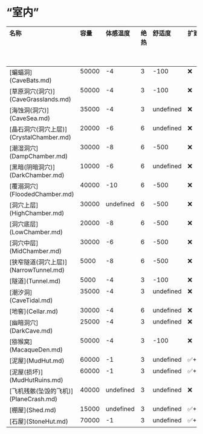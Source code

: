 # “室内”  
<table class="table table-bordered" data-toggle="table"  ><thead style=""><tr ><th  style="text-align:left;vertical-align:top;"  >名称</th><th  style="text-align:left;vertical-align:top;"  data-sortable="true"  >容量</th><th  style="text-align:left;vertical-align:top;"  >体感温度</th><th  style="text-align:left;vertical-align:top;"  data-sortable="true"  >绝热</th><th  style="text-align:left;vertical-align:top;"  >舒适度</th><th  style="text-align:left;vertical-align:top;"  >扩建</th><th  style="text-align:left;vertical-align:top;"  >门</th><th  style="text-align:left;vertical-align:top;"  >家园标志</th><th  style="text-align:left;vertical-align:top;"  >海之荣耀</th><th  style="text-align:left;vertical-align:top;"  >皮地毯</th><th  style="text-align:left;vertical-align:top;"  >白墙</th><th  style="text-align:left;vertical-align:top;"  >通风塔</th><th  style="text-align:left;vertical-align:top;"  >通风塔</th></tr></thead><tr ><td  style="text-align:left;vertical-align:top;"  >[蝙蝠洞](CaveBats.md)</td><td  style="text-align:left;vertical-align:top;"  >50000</td><td  style="text-align:left;vertical-align:top;"  >-4</td><td  style="text-align:left;vertical-align:top;"  >3</td><td  style="text-align:left;vertical-align:top;"  >-100</td><td  style="text-align:left;vertical-align:top;"  >❌</td><td  style="text-align:left;vertical-align:top;"  >✅</td><td  style="text-align:left;vertical-align:top;"  >✅</td><td  style="text-align:left;vertical-align:top;"  >✅</td><td  style="text-align:left;vertical-align:top;"  >✅</td><td  style="text-align:left;vertical-align:top;"  >✅</td><td  style="text-align:left;vertical-align:top;"  >❌</td><td  style="text-align:left;vertical-align:top;"  >❌</td></tr><tr ><td  style="text-align:left;vertical-align:top;"  >[草原洞穴(洞穴)](CaveGrasslands.md)</td><td  style="text-align:left;vertical-align:top;"  >50000</td><td  style="text-align:left;vertical-align:top;"  >-4</td><td  style="text-align:left;vertical-align:top;"  >3</td><td  style="text-align:left;vertical-align:top;"  >-100</td><td  style="text-align:left;vertical-align:top;"  >❌</td><td  style="text-align:left;vertical-align:top;"  >✅</td><td  style="text-align:left;vertical-align:top;"  >✅</td><td  style="text-align:left;vertical-align:top;"  >✅</td><td  style="text-align:left;vertical-align:top;"  >✅</td><td  style="text-align:left;vertical-align:top;"  >✅</td><td  style="text-align:left;vertical-align:top;"  >❌</td><td  style="text-align:left;vertical-align:top;"  >❌</td></tr><tr ><td  style="text-align:left;vertical-align:top;"  >[海蚀洞(洞穴)](CaveSea.md)</td><td  style="text-align:left;vertical-align:top;"  >35000</td><td  style="text-align:left;vertical-align:top;"  >-4</td><td  style="text-align:left;vertical-align:top;"  >3</td><td  style="text-align:left;vertical-align:top;"  >undefined</td><td  style="text-align:left;vertical-align:top;"  >❌</td><td  style="text-align:left;vertical-align:top;"  >✅</td><td  style="text-align:left;vertical-align:top;"  >✅</td><td  style="text-align:left;vertical-align:top;"  >✅</td><td  style="text-align:left;vertical-align:top;"  >✅</td><td  style="text-align:left;vertical-align:top;"  >✅</td><td  style="text-align:left;vertical-align:top;"  >❌</td><td  style="text-align:left;vertical-align:top;"  >❌</td></tr><tr ><td  style="text-align:left;vertical-align:top;"  >[晶石洞穴(洞穴上层)](CrystalChamber.md)</td><td  style="text-align:left;vertical-align:top;"  >20000</td><td  style="text-align:left;vertical-align:top;"  >-6</td><td  style="text-align:left;vertical-align:top;"  >6</td><td  style="text-align:left;vertical-align:top;"  >undefined</td><td  style="text-align:left;vertical-align:top;"  >❌</td><td  style="text-align:left;vertical-align:top;"  >❌</td><td  style="text-align:left;vertical-align:top;"  >✅</td><td  style="text-align:left;vertical-align:top;"  >✅</td><td  style="text-align:left;vertical-align:top;"  >✅</td><td  style="text-align:left;vertical-align:top;"  >✅</td><td  style="text-align:left;vertical-align:top;"  >❌</td><td  style="text-align:left;vertical-align:top;"  >❌</td></tr><tr ><td  style="text-align:left;vertical-align:top;"  >[潮湿洞穴](DampChamber.md)</td><td  style="text-align:left;vertical-align:top;"  >30000</td><td  style="text-align:left;vertical-align:top;"  >-8</td><td  style="text-align:left;vertical-align:top;"  >6</td><td  style="text-align:left;vertical-align:top;"  >-500</td><td  style="text-align:left;vertical-align:top;"  >❌</td><td  style="text-align:left;vertical-align:top;"  >❌</td><td  style="text-align:left;vertical-align:top;"  >✅</td><td  style="text-align:left;vertical-align:top;"  >✅</td><td  style="text-align:left;vertical-align:top;"  >✅</td><td  style="text-align:left;vertical-align:top;"  >✅</td><td  style="text-align:left;vertical-align:top;"  >❌</td><td  style="text-align:left;vertical-align:top;"  >❌</td></tr><tr ><td  style="text-align:left;vertical-align:top;"  >[黑暗(阴暗洞穴)](DarkChamber.md)</td><td  style="text-align:left;vertical-align:top;"  >10000</td><td  style="text-align:left;vertical-align:top;"  >-6</td><td  style="text-align:left;vertical-align:top;"  >6</td><td  style="text-align:left;vertical-align:top;"  >undefined</td><td  style="text-align:left;vertical-align:top;"  >❌</td><td  style="text-align:left;vertical-align:top;"  >✅</td><td  style="text-align:left;vertical-align:top;"  >✅</td><td  style="text-align:left;vertical-align:top;"  >❌</td><td  style="text-align:left;vertical-align:top;"  >✅</td><td  style="text-align:left;vertical-align:top;"  >✅</td><td  style="text-align:left;vertical-align:top;"  >❌</td><td  style="text-align:left;vertical-align:top;"  >❌</td></tr><tr ><td  style="text-align:left;vertical-align:top;"  >[覆溺洞穴](FloodedChamber.md)</td><td  style="text-align:left;vertical-align:top;"  >40000</td><td  style="text-align:left;vertical-align:top;"  >-10</td><td  style="text-align:left;vertical-align:top;"  >6</td><td  style="text-align:left;vertical-align:top;"  >-500</td><td  style="text-align:left;vertical-align:top;"  >❌</td><td  style="text-align:left;vertical-align:top;"  >❌</td><td  style="text-align:left;vertical-align:top;"  >✅</td><td  style="text-align:left;vertical-align:top;"  >✅</td><td  style="text-align:left;vertical-align:top;"  >✅</td><td  style="text-align:left;vertical-align:top;"  >✅</td><td  style="text-align:left;vertical-align:top;"  >❌</td><td  style="text-align:left;vertical-align:top;"  >❌</td></tr><tr ><td  style="text-align:left;vertical-align:top;"  >[洞穴上层](HighChamber.md)</td><td  style="text-align:left;vertical-align:top;"  >30000</td><td  style="text-align:left;vertical-align:top;"  >undefined</td><td  style="text-align:left;vertical-align:top;"  >6</td><td  style="text-align:left;vertical-align:top;"  >-500</td><td  style="text-align:left;vertical-align:top;"  >❌</td><td  style="text-align:left;vertical-align:top;"  >❌</td><td  style="text-align:left;vertical-align:top;"  >✅</td><td  style="text-align:left;vertical-align:top;"  >✅</td><td  style="text-align:left;vertical-align:top;"  >✅</td><td  style="text-align:left;vertical-align:top;"  >✅</td><td  style="text-align:left;vertical-align:top;"  >❌</td><td  style="text-align:left;vertical-align:top;"  >❌</td></tr><tr ><td  style="text-align:left;vertical-align:top;"  >[洞穴底层](LowChamber.md)</td><td  style="text-align:left;vertical-align:top;"  >20000</td><td  style="text-align:left;vertical-align:top;"  >-8</td><td  style="text-align:left;vertical-align:top;"  >6</td><td  style="text-align:left;vertical-align:top;"  >-500</td><td  style="text-align:left;vertical-align:top;"  >❌</td><td  style="text-align:left;vertical-align:top;"  >❌</td><td  style="text-align:left;vertical-align:top;"  >✅</td><td  style="text-align:left;vertical-align:top;"  >✅</td><td  style="text-align:left;vertical-align:top;"  >✅</td><td  style="text-align:left;vertical-align:top;"  >✅</td><td  style="text-align:left;vertical-align:top;"  >❌</td><td  style="text-align:left;vertical-align:top;"  >❌</td></tr><tr ><td  style="text-align:left;vertical-align:top;"  >[洞穴中层](MidChamber.md)</td><td  style="text-align:left;vertical-align:top;"  >30000</td><td  style="text-align:left;vertical-align:top;"  >-6</td><td  style="text-align:left;vertical-align:top;"  >6</td><td  style="text-align:left;vertical-align:top;"  >-500</td><td  style="text-align:left;vertical-align:top;"  >❌</td><td  style="text-align:left;vertical-align:top;"  >❌</td><td  style="text-align:left;vertical-align:top;"  >✅</td><td  style="text-align:left;vertical-align:top;"  >✅</td><td  style="text-align:left;vertical-align:top;"  >✅</td><td  style="text-align:left;vertical-align:top;"  >✅</td><td  style="text-align:left;vertical-align:top;"  >❌</td><td  style="text-align:left;vertical-align:top;"  >❌</td></tr><tr ><td  style="text-align:left;vertical-align:top;"  >[狭窄隧道(洞穴上层)](NarrowTunnel.md)</td><td  style="text-align:left;vertical-align:top;"  >5000</td><td  style="text-align:left;vertical-align:top;"  >-8</td><td  style="text-align:left;vertical-align:top;"  >6</td><td  style="text-align:left;vertical-align:top;"  >-500</td><td  style="text-align:left;vertical-align:top;"  >❌</td><td  style="text-align:left;vertical-align:top;"  >✅</td><td  style="text-align:left;vertical-align:top;"  >✅</td><td  style="text-align:left;vertical-align:top;"  >❌</td><td  style="text-align:left;vertical-align:top;"  >✅</td><td  style="text-align:left;vertical-align:top;"  >✅</td><td  style="text-align:left;vertical-align:top;"  >❌</td><td  style="text-align:left;vertical-align:top;"  >❌</td></tr><tr ><td  style="text-align:left;vertical-align:top;"  >[隧道](Tunnel.md)</td><td  style="text-align:left;vertical-align:top;"  >5000</td><td  style="text-align:left;vertical-align:top;"  >-4</td><td  style="text-align:left;vertical-align:top;"  >3</td><td  style="text-align:left;vertical-align:top;"  >-100</td><td  style="text-align:left;vertical-align:top;"  >❌</td><td  style="text-align:left;vertical-align:top;"  >✅</td><td  style="text-align:left;vertical-align:top;"  >✅</td><td  style="text-align:left;vertical-align:top;"  >✅</td><td  style="text-align:left;vertical-align:top;"  >✅</td><td  style="text-align:left;vertical-align:top;"  >✅</td><td  style="text-align:left;vertical-align:top;"  >❌</td><td  style="text-align:left;vertical-align:top;"  >❌</td></tr><tr ><td  style="text-align:left;vertical-align:top;"  >[潮汐洞](CaveTidal.md)</td><td  style="text-align:left;vertical-align:top;"  >35000</td><td  style="text-align:left;vertical-align:top;"  >-4</td><td  style="text-align:left;vertical-align:top;"  >3</td><td  style="text-align:left;vertical-align:top;"  >undefined</td><td  style="text-align:left;vertical-align:top;"  >❌</td><td  style="text-align:left;vertical-align:top;"  >✅</td><td  style="text-align:left;vertical-align:top;"  >✅</td><td  style="text-align:left;vertical-align:top;"  >✅</td><td  style="text-align:left;vertical-align:top;"  >❌</td><td  style="text-align:left;vertical-align:top;"  >✅</td><td  style="text-align:left;vertical-align:top;"  >❌</td><td  style="text-align:left;vertical-align:top;"  >❌</td></tr><tr ><td  style="text-align:left;vertical-align:top;"  >[地窖](Cellar.md)</td><td  style="text-align:left;vertical-align:top;"  >30000</td><td  style="text-align:left;vertical-align:top;"  >-4</td><td  style="text-align:left;vertical-align:top;"  >6</td><td  style="text-align:left;vertical-align:top;"  >undefined</td><td  style="text-align:left;vertical-align:top;"  >❌</td><td  style="text-align:left;vertical-align:top;"  >✅</td><td  style="text-align:left;vertical-align:top;"  >✅</td><td  style="text-align:left;vertical-align:top;"  >✅</td><td  style="text-align:left;vertical-align:top;"  >✅</td><td  style="text-align:left;vertical-align:top;"  >✅</td><td  style="text-align:left;vertical-align:top;"  >❌</td><td  style="text-align:left;vertical-align:top;"  >❌</td></tr><tr ><td  style="text-align:left;vertical-align:top;"  >[幽暗洞穴](DarkCave.md)</td><td  style="text-align:left;vertical-align:top;"  >25000</td><td  style="text-align:left;vertical-align:top;"  >-4</td><td  style="text-align:left;vertical-align:top;"  >3</td><td  style="text-align:left;vertical-align:top;"  >undefined</td><td  style="text-align:left;vertical-align:top;"  >❌</td><td  style="text-align:left;vertical-align:top;"  >✅</td><td  style="text-align:left;vertical-align:top;"  >✅</td><td  style="text-align:left;vertical-align:top;"  >✅</td><td  style="text-align:left;vertical-align:top;"  >✅</td><td  style="text-align:left;vertical-align:top;"  >✅</td><td  style="text-align:left;vertical-align:top;"  >❌</td><td  style="text-align:left;vertical-align:top;"  >❌</td></tr><tr ><td  style="text-align:left;vertical-align:top;"  >[猕猴窝](MacaqueDen.md)</td><td  style="text-align:left;vertical-align:top;"  >50000</td><td  style="text-align:left;vertical-align:top;"  >-4</td><td  style="text-align:left;vertical-align:top;"  >3</td><td  style="text-align:left;vertical-align:top;"  >-100</td><td  style="text-align:left;vertical-align:top;"  >❌</td><td  style="text-align:left;vertical-align:top;"  >✅</td><td  style="text-align:left;vertical-align:top;"  >✅</td><td  style="text-align:left;vertical-align:top;"  >✅</td><td  style="text-align:left;vertical-align:top;"  >✅</td><td  style="text-align:left;vertical-align:top;"  >✅</td><td  style="text-align:left;vertical-align:top;"  >❌</td><td  style="text-align:left;vertical-align:top;"  >❌</td></tr><tr ><td  style="text-align:left;vertical-align:top;"  >[泥屋](MudHut.md)</td><td  style="text-align:left;vertical-align:top;"  >60000</td><td  style="text-align:left;vertical-align:top;"  >-1</td><td  style="text-align:left;vertical-align:top;"  >3</td><td  style="text-align:left;vertical-align:top;"  >undefined</td><td  style="text-align:left;vertical-align:top;"  >✅+30000</td><td  style="text-align:left;vertical-align:top;"  >✅</td><td  style="text-align:left;vertical-align:top;"  >✅</td><td  style="text-align:left;vertical-align:top;"  >✅</td><td  style="text-align:left;vertical-align:top;"  >✅</td><td  style="text-align:left;vertical-align:top;"  >✅</td><td  style="text-align:left;vertical-align:top;"  >✅</td><td  style="text-align:left;vertical-align:top;"  >❌</td></tr><tr ><td  style="text-align:left;vertical-align:top;"  >[泥屋(损坏)](MudHutRuins.md)</td><td  style="text-align:left;vertical-align:top;"  >60000</td><td  style="text-align:left;vertical-align:top;"  >-1</td><td  style="text-align:left;vertical-align:top;"  >3</td><td  style="text-align:left;vertical-align:top;"  >undefined</td><td  style="text-align:left;vertical-align:top;"  >✅+30000</td><td  style="text-align:left;vertical-align:top;"  >✅</td><td  style="text-align:left;vertical-align:top;"  >✅</td><td  style="text-align:left;vertical-align:top;"  >✅</td><td  style="text-align:left;vertical-align:top;"  >✅</td><td  style="text-align:left;vertical-align:top;"  >✅</td><td  style="text-align:left;vertical-align:top;"  >✅</td><td  style="text-align:left;vertical-align:top;"  >❌</td></tr><tr ><td  style="text-align:left;vertical-align:top;"  >[飞机残骸(坠毁的飞机)](PlaneCrash.md)</td><td  style="text-align:left;vertical-align:top;"  >40000</td><td  style="text-align:left;vertical-align:top;"  >undefined</td><td  style="text-align:left;vertical-align:top;"  >3</td><td  style="text-align:left;vertical-align:top;"  >undefined</td><td  style="text-align:left;vertical-align:top;"  >❌</td><td  style="text-align:left;vertical-align:top;"  >✅</td><td  style="text-align:left;vertical-align:top;"  >✅</td><td  style="text-align:left;vertical-align:top;"  >❌</td><td  style="text-align:left;vertical-align:top;"  >❌</td><td  style="text-align:left;vertical-align:top;"  >❌</td><td  style="text-align:left;vertical-align:top;"  >❌</td><td  style="text-align:left;vertical-align:top;"  >❌</td></tr><tr ><td  style="text-align:left;vertical-align:top;"  >[棚屋](Shed.md)</td><td  style="text-align:left;vertical-align:top;"  >15000</td><td  style="text-align:left;vertical-align:top;"  >undefined</td><td  style="text-align:left;vertical-align:top;"  >3</td><td  style="text-align:left;vertical-align:top;"  >undefined</td><td  style="text-align:left;vertical-align:top;"  >✅+10000</td><td  style="text-align:left;vertical-align:top;"  >✅</td><td  style="text-align:left;vertical-align:top;"  >✅</td><td  style="text-align:left;vertical-align:top;"  >✅</td><td  style="text-align:left;vertical-align:top;"  >❌</td><td  style="text-align:left;vertical-align:top;"  >❌</td><td  style="text-align:left;vertical-align:top;"  >❌</td><td  style="text-align:left;vertical-align:top;"  >❌</td></tr><tr ><td  style="text-align:left;vertical-align:top;"  >[石屋](StoneHut.md)</td><td  style="text-align:left;vertical-align:top;"  >70000</td><td  style="text-align:left;vertical-align:top;"  >-1</td><td  style="text-align:left;vertical-align:top;"  >3</td><td  style="text-align:left;vertical-align:top;"  >undefined</td><td  style="text-align:left;vertical-align:top;"  >✅+30000</td><td  style="text-align:left;vertical-align:top;"  >✅</td><td  style="text-align:left;vertical-align:top;"  >✅</td><td  style="text-align:left;vertical-align:top;"  >✅</td><td  style="text-align:left;vertical-align:top;"  >✅</td><td  style="text-align:left;vertical-align:top;"  >✅</td><td  style="text-align:left;vertical-align:top;"  >❌</td><td  style="text-align:left;vertical-align:top;"  >✅</td></tr></tbody></table>  
  


<script>document.title="“室内” - 卡牌生存百科 Card Survival Wiki";</script>